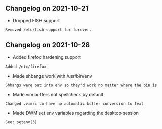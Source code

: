 ## Changelog on 2021-10-21
- Dropped FISH support
```
Removed /etc/fish support for forever.
```
## Changelog on 2021-10-28
- Added firefox hardening support
```
Added /etc/firefox
```
- Made shbangs work with /usr/bin/env
```
Shbangs were put into env so they'd work no matter where the bin is
```
- Made vim buffers not spellcheck by default
```
Changed .vimrc to have no automatic buffer conversion to text
```
- Made DWM set env variables regarding the desktop session
```
See: setenv(3)
```
